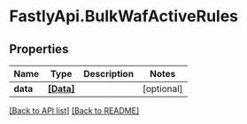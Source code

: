 # FastlyApi.BulkWafActiveRules

## Properties

Name | Type | Description | Notes
------------ | ------------- | ------------- | -------------
**data** | [**[Data]**](Data.md) |  | [optional] 



[[Back to API list]](../../README.md#endpoints) [[Back to README]](../../README.md)
